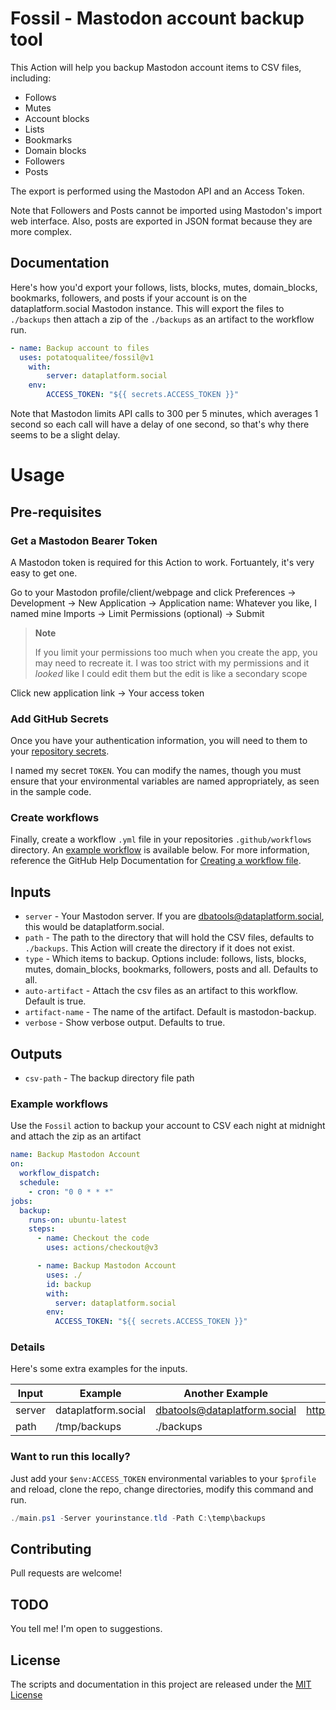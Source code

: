 # Fossil - Mastodon account backup tool

This Action will help you backup Mastodon account items to CSV files, including:

* Follows
* Mutes
* Account blocks
* Lists
* Bookmarks
* Domain blocks
* Followers
* Posts

The export is performed using the Mastodon API and an Access Token.

Note that Followers and Posts cannot be imported using Mastodon's import web interface. Also, posts are exported in JSON format because they are more complex.

## Documentation

Here's how you'd export your follows, lists, blocks, mutes, domain_blocks, bookmarks, followers, and posts if your account is on the dataplatform.social Mastodon instance. This will export the files to `./backups` then attach a zip of the `./backups` as an artifact to the workflow run.

```yaml
- name: Backup account to files
  uses: potatoqualitee/fossil@v1
    with:
        server: dataplatform.social
    env:
        ACCESS_TOKEN: "${{ secrets.ACCESS_TOKEN }}"
```

Note that Mastodon limits API calls to 300 per 5 minutes, which averages 1 second so each call will have a delay of one second, so that's why there seems to be a slight delay.

# Usage

## Pre-requisites

### Get a Mastodon Bearer Token

A Mastodon token is required for this Action to work. Fortuantely, it's very easy to get one.

Go to your Mastodon profile/client/webpage and click Preferences -> Development -> New Application -> Application name: Whatever you like, I named mine Imports -> Limit Permissions (optional) -> Submit

> **Note**
>
> If you limit your permissions too much when you create the app, you may need to recreate it. I was too strict with my permissions and it _looked_ like I could edit them but the edit is like a secondary scope

Click new application link -> Your access token

### Add GitHub Secrets

Once you have your authentication information, you will need to them to your [repository secrets](https://docs.github.com/en/codespaces/managing-codespaces-for-your-organization/managing-encrypted-secrets-for-your-repository-and-organization-for-github-codespaces#adding-secrets-for-a-repository).

I named my secret `TOKEN`. You can modify the names, though you must ensure that your environmental variables are named appropriately, as seen in the sample code.

### Create workflows

Finally, create a workflow `.yml` file in your repositories `.github/workflows` directory. An [example workflow](#example-workflow) is available below. For more information, reference the GitHub Help Documentation for [Creating a workflow file](https://help.github.com/en/articles/configuring-a-workflow#creating-a-workflow-file).

## Inputs

* `server` - Your Mastodon server. If you are dbatools@dataplatform.social, this would be dataplatform.social.
* `path` - The path to the directory that will hold the CSV files, defaults to `./backups`. This Action will create the directory if it does not exist.
* `type` - Which items to backup. Options include: follows, lists, blocks, mutes, domain_blocks, bookmarks, followers, posts and all. Defaults to all.
* `auto-artifact` - Attach the csv files as an artifact to this workflow. Default is true.
* `artifact-name` - The name of the artifact. Default is mastodon-backup.
* `verbose` - Show verbose output. Defaults to true.

## Outputs

* `csv-path` - The backup directory file path

### Example workflows

Use the `Fossil` action to backup your account to CSV each night at midnight and attach the zip as an artifact

```yaml
name: Backup Mastodon Account
on:
  workflow_dispatch:
  schedule:
    - cron: "0 0 * * *"
jobs:
  backup:
    runs-on: ubuntu-latest
    steps:
      - name: Checkout the code
        uses: actions/checkout@v3

      - name: Backup Mastodon Account
        uses: ./
        id: backup
        with:
          server: dataplatform.social
        env:
          ACCESS_TOKEN: "${{ secrets.ACCESS_TOKEN }}"
```

### Details

Here's some extra examples for the inputs.

| Input | Example | Another Example | And Another
| --- | --- | --- | --- |
| server | dataplatform.social | dbatools@dataplatform.social | https://dataplatform.social
| path | /tmp/backups | ./backups

### Want to run this locally?

Just add your `$env:ACCESS_TOKEN` environmental variables to your `$profile` and reload, clone the repo, change directories, modify this command and run.

```powershell
./main.ps1 -Server yourinstance.tld -Path C:\temp\backups
```

## Contributing
Pull requests are welcome!

## TODO
You tell me! I'm open to suggestions.

## License
The scripts and documentation in this project are released under the [MIT License](LICENSE)
